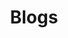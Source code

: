 ---
title: Blogs
description: "A vast collection of thoughts, outreach, projects and travel."
extra: "Use the buttons below to filter down."
cascade:
    _build:
        publishResources: false
---